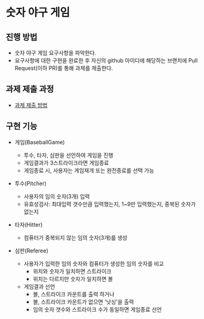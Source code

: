 # 숫자 야구 게임
## 진행 방법
* 숫자 야구 게임 요구사항을 파악한다.
* 요구사항에 대한 구현을 완료한 후 자신의 github 아이디에 해당하는 브랜치에 Pull Request(이하 PR)를 통해 과제를 제출한다.

## 과제 제출 과정
* [과제 제출 방법](https://github.com/next-step/nextstep-docs/tree/master/precourse)

## 구현 기능
* 게임(BaseballGame)
    * 투수, 타자, 심판을 선언하여 게임을 진행
    * 게임결과가 3스트라이크라면 게임종료
    * 게임종료 시, 사용자는 게임재개 또는 완전종료를 선택 가능

* 투수(Pitcher)
    * 사용자의 임의 숫자(3개) 입력
    * 유효성검사: 최대입력 갯수만큼 입력했는지, 1~9만 입력했는지, 중복된 숫자가 없는지

* 타자(Hitter)
    * 컴퓨터가 중복되지 않는 임의 숫자(3개)를 생성

* 심판(Referee)
    * 사용자가 입력한 임의 숫자와 컴퓨터가 생성한 임의 숫자를 비교
        - 위치와 숫자가 일치하면 스트라이크
        - 위치는 다르지만 숫자가 일치하면 볼
    * 게임결과 선언
        - 볼, 스트라이크 카운트를 출력 하거나
        - 볼, 스트라이크 카운트가 없으면 '낫싱'을 출력
        - 임의 숫자 갯수와 스트라이크 수가 동일하면 게임종료 선언
